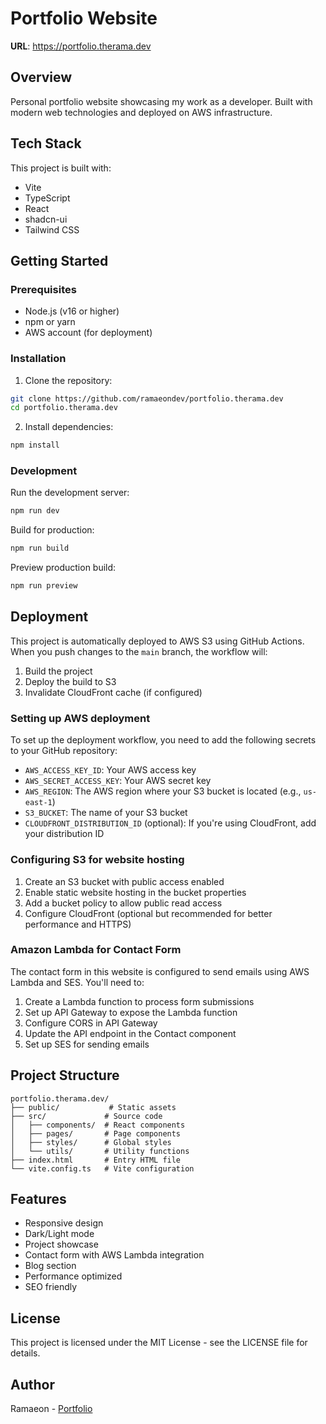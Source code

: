 # Portfolio Website

**URL**: https://portfolio.therama.dev

## Overview

Personal portfolio website showcasing my work as a developer. Built with modern web technologies and deployed on AWS infrastructure.

## Tech Stack

This project is built with:

- Vite
- TypeScript
- React
- shadcn-ui
- Tailwind CSS

## Getting Started

### Prerequisites

- Node.js (v16 or higher)
- npm or yarn
- AWS account (for deployment)

### Installation

1. Clone the repository:
```bash
git clone https://github.com/ramaeondev/portfolio.therama.dev
cd portfolio.therama.dev
```

2. Install dependencies:
```bash
npm install
```

### Development

Run the development server:
```bash
npm run dev
```

Build for production:
```bash
npm run build
```

Preview production build:
```bash
npm run preview
```

## Deployment

This project is automatically deployed to AWS S3 using GitHub Actions. When you push changes to the `main` branch, the workflow will:

1. Build the project
2. Deploy the build to S3
3. Invalidate CloudFront cache (if configured)

### Setting up AWS deployment

To set up the deployment workflow, you need to add the following secrets to your GitHub repository:

- `AWS_ACCESS_KEY_ID`: Your AWS access key
- `AWS_SECRET_ACCESS_KEY`: Your AWS secret key
- `AWS_REGION`: The AWS region where your S3 bucket is located (e.g., `us-east-1`)
- `S3_BUCKET`: The name of your S3 bucket
- `CLOUDFRONT_DISTRIBUTION_ID` (optional): If you're using CloudFront, add your distribution ID

### Configuring S3 for website hosting

1. Create an S3 bucket with public access enabled
2. Enable static website hosting in the bucket properties
3. Add a bucket policy to allow public read access
4. Configure CloudFront (optional but recommended for better performance and HTTPS)

### Amazon Lambda for Contact Form

The contact form in this website is configured to send emails using AWS Lambda and SES. You'll need to:

1. Create a Lambda function to process form submissions
2. Set up API Gateway to expose the Lambda function
3. Configure CORS in API Gateway
4. Update the API endpoint in the Contact component
5. Set up SES for sending emails

## Project Structure

```
portfolio.therama.dev/
├── public/           # Static assets
├── src/             # Source code
│   ├── components/  # React components
│   ├── pages/       # Page components
│   ├── styles/      # Global styles
│   └── utils/       # Utility functions
├── index.html       # Entry HTML file
└── vite.config.ts   # Vite configuration
```

## Features

- Responsive design
- Dark/Light mode
- Project showcase
- Contact form with AWS Lambda integration
- Blog section
- Performance optimized
- SEO friendly

## License

This project is licensed under the MIT License - see the LICENSE file for details.

## Author

Ramaeon - [Portfolio](https://portfolio.therama.dev)

